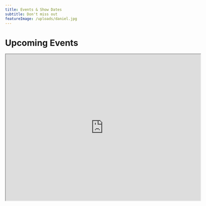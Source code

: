 ```yaml
---
title: Events & Show Dates
subtitle: Don't miss out
featureImage: /uploads/daniel.jpg
---
```

<h1>Upcoming Events</h1>

<iframe src="https://drive.google.com/file/d/1EWXbysRBVclfDzdoEiLiJnEsxvhn6QuQ/preview" width="640" height="480" allow="autoplay"></iframe>



